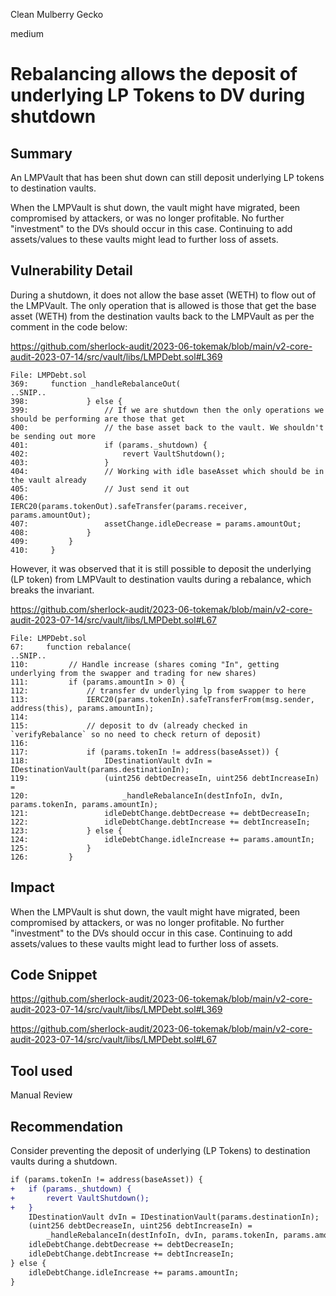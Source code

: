 Clean Mulberry Gecko

medium

# Rebalancing allows the deposit of underlying LP Tokens to DV during shutdown
## Summary

An LMPVault that has been shut down can still deposit underlying LP tokens to destination vaults.

When the LMPVault is shut down, the vault might have migrated, been compromised by attackers, or was no longer profitable. No further "investment" to the DVs should occur in this case. Continuing to add assets/values to these vaults might lead to further loss of assets.

## Vulnerability Detail

During a shutdown, it does not allow the base asset (WETH) to flow out of the LMPVault. The only operation that is allowed is those that get the base asset (WETH) from the destination vaults back to the LMPVault as per the comment in the code below:

https://github.com/sherlock-audit/2023-06-tokemak/blob/main/v2-core-audit-2023-07-14/src/vault/libs/LMPDebt.sol#L369

```solidity
File: LMPDebt.sol
369:     function _handleRebalanceOut(
..SNIP..
398:             } else {
399:                 // If we are shutdown then the only operations we should be performing are those that get
400:                 // the base asset back to the vault. We shouldn't be sending out more
401:                 if (params._shutdown) {
402:                     revert VaultShutdown();
403:                 }
404:                 // Working with idle baseAsset which should be in the vault already
405:                 // Just send it out
406:                 IERC20(params.tokenOut).safeTransfer(params.receiver, params.amountOut);
407:                 assetChange.idleDecrease = params.amountOut;
408:             }
409:         }
410:     }
```

However, it was observed that it is still possible to deposit the underlying (LP token) from LMPVault to destination vaults during a rebalance, which breaks the invariant.

https://github.com/sherlock-audit/2023-06-tokemak/blob/main/v2-core-audit-2023-07-14/src/vault/libs/LMPDebt.sol#L67

```solidity
File: LMPDebt.sol
67:     function rebalance(
..SNIP..
110:         // Handle increase (shares coming "In", getting underlying from the swapper and trading for new shares)
111:         if (params.amountIn > 0) {
112:             // transfer dv underlying lp from swapper to here
113:             IERC20(params.tokenIn).safeTransferFrom(msg.sender, address(this), params.amountIn);
114: 
115:             // deposit to dv (already checked in `verifyRebalance` so no need to check return of deposit)
116: 
117:             if (params.tokenIn != address(baseAsset)) {
118:                 IDestinationVault dvIn = IDestinationVault(params.destinationIn);
119:                 (uint256 debtDecreaseIn, uint256 debtIncreaseIn) =
120:                     _handleRebalanceIn(destInfoIn, dvIn, params.tokenIn, params.amountIn);
121:                 idleDebtChange.debtDecrease += debtDecreaseIn;
122:                 idleDebtChange.debtIncrease += debtIncreaseIn;
123:             } else {
124:                 idleDebtChange.idleIncrease += params.amountIn;
125:             }
126:         }
```

## Impact

When the LMPVault is shut down, the vault might have migrated, been compromised by attackers, or was no longer profitable. No further "investment" to the DVs should occur in this case. Continuing to add assets/values to these vaults might lead to further loss of assets.

## Code Snippet

https://github.com/sherlock-audit/2023-06-tokemak/blob/main/v2-core-audit-2023-07-14/src/vault/libs/LMPDebt.sol#L369

https://github.com/sherlock-audit/2023-06-tokemak/blob/main/v2-core-audit-2023-07-14/src/vault/libs/LMPDebt.sol#L67

## Tool used

Manual Review

## Recommendation

Consider preventing the deposit of underlying (LP Tokens) to destination vaults during a shutdown.

```diff
if (params.tokenIn != address(baseAsset)) {
+	if (params._shutdown) {
+		revert VaultShutdown();
+	}
    IDestinationVault dvIn = IDestinationVault(params.destinationIn);
    (uint256 debtDecreaseIn, uint256 debtIncreaseIn) =
        _handleRebalanceIn(destInfoIn, dvIn, params.tokenIn, params.amountIn);
    idleDebtChange.debtDecrease += debtDecreaseIn;
    idleDebtChange.debtIncrease += debtIncreaseIn;
} else {
    idleDebtChange.idleIncrease += params.amountIn;
}
```